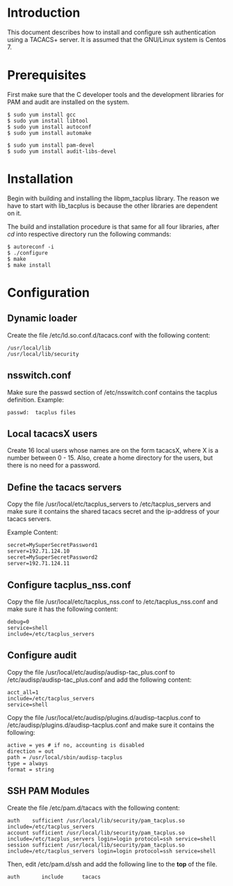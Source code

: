 # Introduction
This document describes how to install and configure ssh authentication using a TACACS+ server.
It is assumed that the GNU/Linux system is Centos 7.

# Prerequisites

First make sure that the C developer tools and the development libraries for PAM and audit are installed on the system.


```
$ sudo yum install gcc
$ sudo yum install libtool
$ sudo yum install autoconf
$ sudo yum install automake

$ sudo yum install pam-devel
$ sudo yum install audit-libs-devel
```


# Installation

Begin with building and installing the libpm_tacplus library. 
The reason we have to start with lib_tacplus is because the other libraries are dependent on it.

The build and installation procedure is that same for all four libraries, after *cd* into respective
directory run the following commands:

```
$ autoreconf -i
$ ./configure
$ make
$ make install
```


# Configuration

## Dynamic loader

Create the file /etc/ld.so.conf.d/tacacs.conf with the following content:

```
/usr/local/lib
/usr/local/lib/security
```

## nsswitch.conf

Make sure the passwd section of /etc/nsswitch.conf contains the tacplus definition.
Example:

```
passwd:  tacplus files
```

## Local tacacsX users

Create 16 local users whose names are on the form tacacsX, where X is a number between 0 - 15.
Also, create a home directory for the users, but there is no need for a password.

## Define the tacacs servers

Copy the file /usr/local/etc/tacplus_servers to /etc/tacplus_servers and make sure it contains
the shared tacacs secret and the ip-address of your tacacs servers.

Example Content:
```
secret=MySuperSecretPassword1
server=192.71.124.10
secret=MySuperSecretPassword2
server=192.71.124.11
```

## Configure tacplus_nss.conf

Copy the file /usr/local/etc/tacplus_nss.conf to /etc/tacplus_nss.conf
and make sure it has the following content:
```
debug=0
service=shell
include=/etc/tacplus_servers
```

## Configure audit

Copy the file  /usr/local/etc/audisp/audisp-tac_plus.conf to /etc/audisp/audisp-tac_plus.conf
and add the following content:

```
acct_all=1
include=/etc/tacplus_servers
service=shell
```

Copy the file /usr/local/etc/audisp/plugins.d/audisp-tacplus.conf to
/etc/audisp/plugins.d/audisp-tacplus.conf and make sure it contains the following:
```
active = yes # if no, accounting is disabled
direction = out
path = /usr/local/sbin/audisp-tacplus
type = always
format = string
```


## SSH PAM Modules

Create the file /etc/pam.d/tacacs with the following content:

```
auth    sufficient /usr/local/lib/security/pam_tacplus.so include=/etc/tacplus_servers 
account sufficient /usr/local/lib/security/pam_tacplus.so include=/etc/tacplus_servers login=login protocol=ssh service=shell
session sufficient /usr/local/lib/security/pam_tacplus.so include=/etc/tacplus_servers login=login protocol=ssh service=shell
```

Then, edit /etc/pam.d/ssh and add the following line to the **top** of the file.
```
auth       include      tacacs
```
